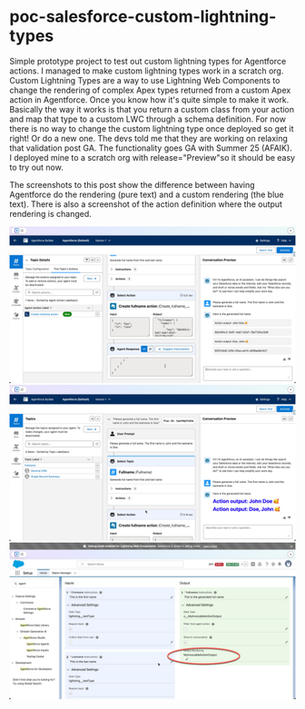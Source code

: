 # poc-salesforce-custom-lightning-types

Simple prototype project to test out custom lightning types for Agentforce actions. I managed to make custom lightning types work in a scratch org. Custom Lightning Types are a way to use Lightning Web Components to change the rendering of complex Apex types returned from a custom Apex action in Agentforce. Once you know how it's quite simple to make it work. Basically the way it works is that you return a custom class from your action and map that type to a custom LWC through a schema definition. For now there is no way to change the custom lightning type once deployed so get it right! Or do a new one. The devs told me that they are working on relaxing that validation post GA. The functionality goes GA with Summer 25 (AFAIK). I deployed mine to a scratch org with release="Preview"so it should be easy to try out now.

The screenshots to this post show the difference between having Agentforce do the rendering (pure text) and a custom rendering (the blue text). There is also a screenshot of the action definition where the output rendering is changed.

![Screenshot of standard text rendering of apex action output.](/images/screenshot_textrendering.jpg)
![Screenshot of custom LWC rendering of apex action output.](/images/screenshot_customrendering.jpg)
![Screenshot of mapping custom rendering of an apex action.](/images/screenshot_mapping.jpg)

